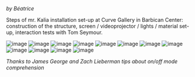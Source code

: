 _by Béatrice_

Steps of mr. Kalia installation set-up at Curve Gallery in Barbican Center: construction of the structure, screen / videoprojector / lights / material set-up, interaction tests with Tom Seymour.

![image](../project_images/20140701_setup-Barbican/01_IMG_0029.jpg)
![image](../project_images/20140701_setup-Barbican/02_IMG_0008.jpg)
![image](../project_images/20140701_setup-Barbican/03_IMG_0014.jpg)
![image](../project_images/20140701_setup-Barbican/04_IMG_0010.jpg)
![image](../project_images/20140701_setup-Barbican/05_IMG_0050.jpg)
![image](../project_images/20140701_setup-Barbican/06_IMG_0064.jpg)
![image](../project_images/20140701_setup-Barbican/07_IMG_0121.jpg)
![image](../project_images/20140701_setup-Barbican/08_IMG_0101.jpg)
![image](../project_images/20140701_setup-Barbican/09_IMG_0115.jpg)
![image](../project_images/20140701_setup-Barbican/10_IMG_0140.jpg)
![image](../project_images/20140701_setup-Barbican/11_IMG_0187.jpg)
![image](../project_images/20140701_setup-Barbican/12_IMG_0205.jpg)

_Thanks to James George and Zach Lieberman tips about on/off mode comprehension_







